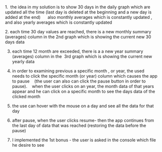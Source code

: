 1.  the idea in my solution is to show 30 days in the daily graph which are updated all the time (last day is deleted at the beginning and a new day is added at the end)
     also monthly averages which is constantly updated , and also yearly averages which is constantly updated
     
2. each time 30 day values are reached, there is a new monthly summary (averages) column in the 2nd graph which is showing the current new 30 days data

3. each time 12 month are exceeded, there is a a new year summary (averages) column in the  3rd graph which is showing the current new yearly data

4. in order to examining previous a specific month , or year, the used needs to click the specific month (or year) column which causes the app to pause    (the user can also can click the pause button in order to pause).    when the user clicks on an year, the month data of that years appear and he can click on a specific month to see the days data of the clicked month

5. the use can hover with the mouse on a day and see all the data for that day

6. after pause, when the user clicks resume- then the app continues from the last day of data that was reached (restoring the data before the pause)

7. I implemented the 1st bonus - the user is asked in the console which file he desire to see
